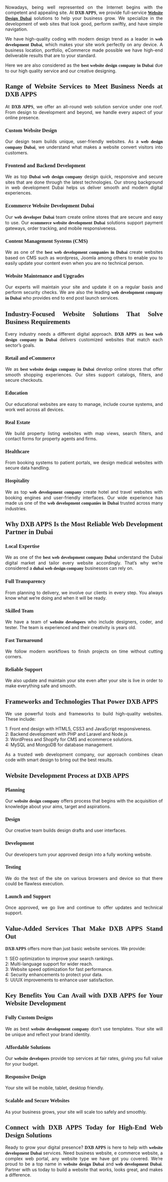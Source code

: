 <p style="text-align: justify;">Nowadays, being well represented on the Internet begins with the competent and appealing site. At <span style="text-align:justify;"><span style="font-family:Comic Sans MS,cursive;"><strong>DXB APPS</strong></span></span>, we provide full-service <span style="font-family:Comic Sans MS,cursive;"><strong><a href="https://dxbapps.com/web-development.php">Website Design Dubai​</a></strong></span> solutions to help your business grow. We specialize in the development of web sites that look good, perform swiftly, and have simple navigation.</p>

<p style="text-align: justify;">We have high-quality coding with modern design trend as a leader in <span style="font-family:Comic Sans MS,cursive;"><strong>web development Dubai</strong></span>, which makes your site work perfectly on any device. A business location, portfolio, eCommerce made possible we have high-end deliverable results that are to your standard.</p>

<p style="text-align: justify;">Here we are also considered as the <span style="font-family:Comic Sans MS,cursive;"><strong>best website design company in Dubai</strong></span> due to our high quality service and our creative designing.</p>

<h2 style="text-align: justify;"><span style="font-family:Comic Sans MS,cursive;"><strong>Range of Website Services to Meet Business Needs at DXB APPS</strong></span></h2>

<p style="text-align: justify;">At <span style="text-align:justify;"><span style="font-family:Comic Sans MS,cursive;"><strong>DXB APPS</strong></span></span>, we offer an all-round web solution service under one roof. From design to development and beyond, we handle every aspect of your online presence.</p>

<h3 style="text-align: justify;"><span style="font-family:Comic Sans MS,cursive;"><strong>Custom Website Design</strong></span></h3>

<p style="text-align: justify;">Our design team builds unique, user-friendly websites. As a <span style="font-family:Comic Sans MS,cursive;"><strong>web design company Dubai</strong></span>, we understand what makes a website convert visitors into customers.</p>

<h3 style="text-align: justify;"><span style="font-family:Comic Sans MS,cursive;"><strong>Frontend and Backend Development</strong></span></h3>

<p style="text-align: justify;">We as top <span style="font-family:Comic Sans MS,cursive;"><strong>Dubai web design company</strong></span> design quick, responsive and secure sites that are done through the latest technologies. Our strong background in web development Dubai helps us deliver smooth and modern digital experiences.</p>

<h3 style="text-align: justify;"><span style="font-family:Comic Sans MS,cursive;"><strong>Ecommerce Website Development Dubai</strong></span></h3>

<p style="text-align: justify;">Our <strong><span style="font-family:Comic Sans MS,cursive;">web developer Dubai</span></strong> team create online stores that are secure and easy to use. Our <strong><span style="font-family:Comic Sans MS,cursive;">ecommerce website development Dubai</span></strong> solutions support payment gateways, order tracking, and mobile responsiveness.</p>

<h3 style="text-align: justify;"><span style="font-family:Comic Sans MS,cursive;"><strong>Content Management Systems (CMS)</strong></span></h3>

<p style="text-align: justify;">We as one of the <span style="font-family:Comic Sans MS,cursive;"><strong>best web development companies in Dubai</strong></span> create websites based on CMS such as wordpress, Joomla among others to enable you to easily update your content even when you are no technical person.</p>

<h3 style="text-align: justify;"><span style="font-family:Comic Sans MS,cursive;"><strong>Website Maintenance and Upgrades</strong></span></h3>

<p style="text-align: justify;">Our experts will maintain your site and update it on a regular basis and perform security checks. We are also the leading <span style="font-family:Comic Sans MS,cursive;"><strong>web development company in Dubai</strong></span> who provides end to end post launch services.</p>

<h2 style="text-align: justify;"><span style="font-family:Comic Sans MS,cursive;"><strong>Industry-Focused Website Solutions That Solve Business Requirements</strong></span></h2>

<p style="text-align: justify;">Every industry needs a different digital approach. <span style="text-align:justify;"><span style="font-family:Comic Sans MS,cursive;"><strong>DXB APPS</strong></span></span> as <strong><span style="font-family:Comic Sans MS,cursive;">best web design company in Dubai</span></strong> delivers customized websites that match each sector&rsquo;s goals.</p>

<h3 style="text-align: justify;"><span style="font-family:Comic Sans MS,cursive;"><strong>Retail and eCommerce</strong></span></h3>

<p style="text-align: justify;">We as <strong><span style="font-family:Comic Sans MS,cursive;">best website design company in Dubai</span></strong> develop online stores that offer smooth shopping experiences. Our sites support catalogs, filters, and secure checkouts.</p>

<h3 style="text-align: justify;"><span style="font-family:Comic Sans MS,cursive;"><strong>Education</strong></span></h3>

<p style="text-align: justify;">Our educational websites are easy to manage, include course systems, and work well across all devices.</p>

<h3 style="text-align: justify;"><span style="font-family:Comic Sans MS,cursive;"><strong>Real Estate</strong></span></h3>

<p style="text-align: justify;">We build property listing websites with map views, search filters, and contact forms for property agents and firms.</p>

<h3 style="text-align: justify;"><span style="font-family:Comic Sans MS,cursive;"><strong>Healthcare</strong></span></h3>

<p style="text-align: justify;">From booking systems to patient portals, we design medical websites with secure data handling.</p>

<h3 style="text-align: justify;"><span style="font-family:Comic Sans MS,cursive;"><strong>Hospitality</strong></span></h3>

<p style="text-align: justify;">We as top <strong><span style="font-family:Comic Sans MS,cursive;">web development company</span></strong> create hotel and travel websites with booking engines and user-friendly interfaces. Our wide experience has made us one of the <strong><span style="font-family:Comic Sans MS,cursive;">web development companies in Dubai</span></strong> trusted across many industries.</p>

<h2 style="text-align: justify;"><span style="font-family:Comic Sans MS,cursive;"><strong>Why DXB APPS Is the Most Reliable Web Development Partner in Dubai</strong></span></h2>

<h3 style="text-align: justify;"><span style="font-family:Comic Sans MS,cursive;"><strong>Local Expertise</strong></span></h3>

<p style="text-align: justify;">We as one of the <span style="font-family:Comic Sans MS,cursive;"><strong>best web development company Dubai</strong></span> understand the Dubai digital market and tailor every website accordingly. That&rsquo;s why we&rsquo;re considered a<strong><span style="font-family:Comic Sans MS,cursive;"> dubai web design company</span></strong> businesses can rely on.</p>

<h3 style="text-align: justify;"><span style="font-family:Comic Sans MS,cursive;"><strong>Full Transparency</strong></span></h3>

<p style="text-align: justify;">From planning to delivery, we involve our clients in every step. You always know what we&rsquo;re doing and when it will be ready.</p>

<h3 style="text-align: justify;"><span style="font-family:Comic Sans MS,cursive;"><strong>Skilled Team</strong></span></h3>

<p style="text-align: justify;">We have a team of <span style="font-family:Comic Sans MS,cursive;"><strong>website developers</strong></span> who include designers, coder, and tester. The team is experienced and their creativity is years old.</p>

<h3 style="text-align: justify;"><span style="font-family:Comic Sans MS,cursive;"><strong>Fast Turnaround</strong></span></h3>

<p style="text-align: justify;">We follow modern workflows to finish projects on time without cutting corners.</p>

<h3 style="text-align: justify;"><span style="font-family:Comic Sans MS,cursive;"><strong>Reliable Support</strong></span></h3>

<p style="text-align: justify;">We also update and maintain your site even after your site is live in order to make everything safe and smooth.</p>

<h2 style="text-align: justify;"><span style="font-family:Comic Sans MS,cursive;"><strong>Frameworks and Technologies That Power DXB APPS</strong></span></h2>

<p style="text-align: justify;">We use powerful tools and frameworks to build high-quality websites. These include:</p>

<p style="text-align: justify;">1: Front end design with HTML5, CSS3 and JavaScript responsiveness.<br />
2: Backend development with PHP and Laravel and Node.js<br />
3: WordPress and Shopify for CMS and ecommerce solutions.<br />
4: MySQL and MongoDB for database management.</p>

<p style="text-align: justify;">As a trusted web development company, our approach combines clean code with smart design to bring out the best results.</p>

<h2 style="text-align: justify;"><span style="font-family:Comic Sans MS,cursive;"><strong>Website Development Process at DXB APPS</strong></span></h2>

<h3 style="text-align: justify;"><span style="font-family:Comic Sans MS,cursive;"><strong>Planning</strong></span></h3>

<p style="text-align: justify;">Our <span style="font-family:Comic Sans MS,cursive;"><strong>website design company</strong></span> offers process that begins with the acquisition of knowledge about your aims, target and aspirations.</p>

<h3 style="text-align: justify;"><span style="font-family:Comic Sans MS,cursive;"><strong>Design</strong></span></h3>

<p style="text-align: justify;">Our creative team builds design drafts and user interfaces.</p>

<h3 style="text-align: justify;"><span style="font-family:Comic Sans MS,cursive;"><strong>Development</strong></span></h3>

<p style="text-align: justify;">Our developers turn your approved design into a fully working website.</p>

<h3 style="text-align: justify;"><span style="font-family:Comic Sans MS,cursive;"><strong>Testing</strong></span></h3>

<p style="text-align: justify;">We do the test of the site on various browsers and device so that there could be flawless execution.</p>

<h3 style="text-align: justify;"><span style="font-family:Comic Sans MS,cursive;"><strong>Launch and Support</strong></span></h3>

<p style="text-align: justify;">Once approved, we go live and continue to offer updates and technical support.</p>

<h2 style="text-align: justify;"><span style="font-family:Comic Sans MS,cursive;"><strong>Value-Added Services That Make DXB APPS Stand Out</strong></span></h2>

<p style="text-align: justify;"><span style="font-family:Comic Sans MS,cursive;"><strong>DXB APPS</strong></span> offers more than just basic website services. We provide:</p>

<p style="text-align: justify;">1: SEO optimization to improve your search rankings.<br />
2: Multi-language support for wider reach.<br />
3: Website speed optimization for fast performance.<br />
4: Security enhancements to protect your data.<br />
5: UI/UX improvements to enhance user satisfaction.</p>

<h2 style="text-align: justify;"><span style="font-family:Comic Sans MS,cursive;"><strong>Key Benefits You Can Avail with DXB APPS for Your Website Development</strong></span></h2>

<h3 style="text-align: justify;"><strong><span style="font-family:Comic Sans MS,cursive;">Fully Custom Designs</span></strong></h3>

<p style="text-align: justify;">We as best <strong><span style="font-family:Comic Sans MS,cursive;">website development company</span></strong> don&rsquo;t use templates. Your site will be unique and reflect your brand identity.</p>

<h3 style="text-align: justify;"><strong><span style="font-family:Comic Sans MS,cursive;">Affordable Solutions</span></strong></h3>

<p style="text-align: justify;">Our <span style="font-family:Comic Sans MS,cursive;"><strong>website&nbsp;developers</strong></span> provide top services at fair rates, giving you full value for your budget.</p>

<h3 style="text-align: justify;"><strong><span style="font-family:Comic Sans MS,cursive;">Responsive Design</span></strong></h3>

<p style="text-align: justify;">Your site will be mobile, tablet, desktop friendly.</p>

<h3 style="text-align: justify;"><strong><span style="font-family:Comic Sans MS,cursive;">Scalable and Secure Websites</span></strong></h3>

<p style="text-align: justify;">As your business grows, your site will scale too safely and smoothly.</p>

<h2 style="text-align: justify;"><strong><span style="font-family:Comic Sans MS,cursive;">Connect with DXB APPS Today for High-End Web Design Solutions</span></strong></h2>

<p style="text-align: justify;">Ready to grow your digital presence? <span style="font-family:Comic Sans MS,cursive;"><strong>DXB APPS</strong></span> is here to help with <span style="font-family:Comic Sans MS,cursive;"><strong>website development Dubai</strong></span> services. Need business website, e commerce website, a complex web portal, any website type we have got you covered. We&rsquo;re proud to be a top name in <span style="font-family:Comic Sans MS,cursive;"><strong>website design Dubai</strong></span> and <span style="font-family:Comic Sans MS,cursive;"><strong>web development Dubai</strong></span>. Partner with us today to build a website that works, looks great, and makes a difference.</p>
